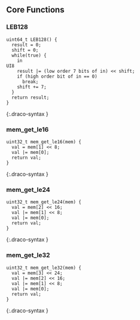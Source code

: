 ## Core Functions

### LEB128

```
uint64_t LEB128() {
  result = 0;
  shift = 0;
  while(true) {
    in                                                                                UI8
    result |= (low order 7 bits of in) << shift;
    if (high order bit of in == 0)
      break;
    shift += 7;
  }
  return result;
}
```

{:.draco-syntax }

### mem_get_le16

```
uint32_t mem_get_le16(mem) {
  val = mem[1] << 8;
  val |= mem[0];
  return val;
}
```

{:.draco-syntax }

### mem_get_le24

```
uint32_t mem_get_le24(mem) {
  val = mem[2] << 16;
  val |= mem[1] << 8;
  val |= mem[0];
  return val;
}
```

{:.draco-syntax }

### mem_get_le32

```
uint32_t mem_get_le32(mem) {
  val = mem[3] << 24;
  val |= mem[2] << 16;
  val |= mem[1] << 8;
  val |= mem[0];
  return val;
}
```

{:.draco-syntax }
